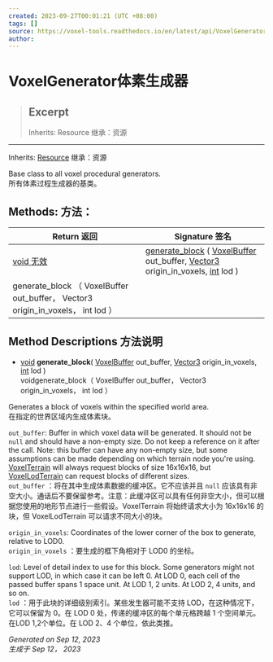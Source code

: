 ```yaml
---
created: 2023-09-27T00:01:21 (UTC +08:00)
tags: []
source: https://voxel-tools.readthedocs.io/en/latest/api/VoxelGenerator/
author: 
---
```


# VoxelGenerator体素生成器

> ## Excerpt
> Inherits: Resource 继承：资源

---
Inherits: [Resource](https://docs.godotengine.org/en/stable/classes/class_resource.html) 继承：资源

Base class to all voxel procedural generators.  
所有体素过程生成器的基类。

## Methods: 方法：

| Return 返回 | Signature 签名 |
| --- | --- |
| [void 无效](https://voxel-tools.readthedocs.io/en/latest/api/VoxelGenerator/#) | [generate\_block](https://voxel-tools.readthedocs.io/en/latest/api/VoxelGenerator/#i_generate_block) ( [VoxelBuffer](https://voxel-tools.readthedocs.io/en/latest/api/VoxelBuffer/) out\_buffer, [Vector3](https://docs.godotengine.org/en/stable/classes/class_vector3.html) origin\_in\_voxels, [int](https://docs.godotengine.org/en/stable/classes/class_int.html) lod )  
generate\_block （ VoxelBuffer out\_buffer， Vector3 origin\_in\_voxels， int lod ） |

## Method Descriptions 方法说明

-   [void](https://voxel-tools.readthedocs.io/en/latest/api/VoxelGenerator/#) **generate\_block**( [VoxelBuffer](https://voxel-tools.readthedocs.io/en/latest/api/VoxelBuffer/) out\_buffer, [Vector3](https://docs.godotengine.org/en/stable/classes/class_vector3.html) origin\_in\_voxels, [int](https://docs.godotengine.org/en/stable/classes/class_int.html) lod )  
    voidgenerate\_block（ VoxelBuffer out\_buffer， Vector3 origin\_in\_voxels， int lod ）

Generates a block of voxels within the specified world area.  
在指定的世界区域内生成体素块。

`out_buffer`: Buffer in which voxel data will be generated. It should not be `null` and should have a non-empty size. Do not keep a reference on it after the call. Note: this buffer can have any non-empty size, but some assumptions can be made depending on which terrain node you're using. [VoxelTerrain](https://voxel-tools.readthedocs.io/en/latest/api/VoxelTerrain/) will always request blocks of size 16x16x16, but [VoxelLodTerrain](https://voxel-tools.readthedocs.io/en/latest/api/VoxelLodTerrain/) can request blocks of different sizes.  
`out_buffer` ：将在其中生成体素数据的缓冲区。它不应该并且 `null` 应该具有非空大小。通话后不要保留参考。注意：此缓冲区可以具有任何非空大小，但可以根据您使用的地形节点进行一些假设。VoxelTerrain 将始终请求大小为 16x16x16 的块，但 VoxelLodTerrain 可以请求不同大小的块。

`origin_in_voxels`: Coordinates of the lower corner of the box to generate, relative to LOD0.  
`origin_in_voxels` ：要生成的框下角相对于 LOD0 的坐标。

`lod`: Level of detail index to use for this block. Some generators might not support LOD, in which case it can be left 0. At LOD 0, each cell of the passed buffer spans 1 space unit. At LOD 1, 2 units. At LOD 2, 4 units, and so on.  
`lod` ：用于此块的详细级别索引。某些发生器可能不支持 LOD，在这种情况下，它可以保留为 0。在 LOD 0 处，传递的缓冲区的每个单元格跨越 1 个空间单元。在LOD 1,2个单位。在 LOD 2、4 个单位，依此类推。

_Generated on Sep 12, 2023  
生成于 Sep 12， 2023_
